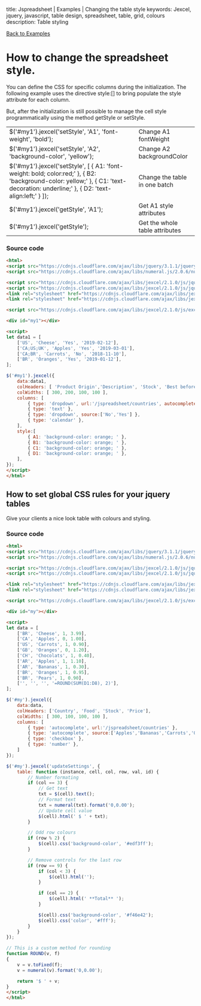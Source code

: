 title: Jspreadsheet | Examples | Changing the table style
keywords: Jexcel, jquery, javascript, table design, spreadsheet, table, grid, colours
description: Table styling

[Back to Examples](/v2/examples#more)

# How to change the spreadsheet style.

You can define the CSS for specific columns during the initialization. The following example uses the directive style:[] to bring populate the style attribute for each column.

But, after the initialization is still possible to manage the cell style programmatically using the method getStyle or setStyle.

|    |     |
| ---|---  |
| $('#my1').jexcel('setStyle', 'A1', 'font-weight', 'bold'); | Change A1 fontWeight  |
| $('#my1').jexcel('setStyle', 'A2', 'background-color', 'yellow'); | Change A2 backgroundColor  |
| $('#my1').jexcel('setStyle', [ { A1: 'font-weight: bold; color:red;' }, { B2: 'background-color: yellow;' }, { C1: 'text-decoration: underline;' }, { D2: 'text-align:left;' } ]); | Change the table in one batch  |
| $('#my1').jexcel('getStyle', 'A1');| Get A1 style attributes  |
| $('#my1').jexcel('getStyle');| Get the whole table attributes  |
  

### Source code

```html
<html>
<script src="https://cdnjs.cloudflare.com/ajax/libs/jquery/3.1.1/jquery.min.js"></script>
<script src="https://cdnjs.cloudflare.com/ajax/libs/numeral.js/2.0.6/numeral.min.js"></script>

<script src="https://cdnjs.cloudflare.com/ajax/libs/jexcel/2.1.0/js/jquery.jexcel.js"></script>
<script src="https://cdnjs.cloudflare.com/ajax/libs/jexcel/2.1.0/js/jquery.jdropdown.js"></script>
<link rel="stylesheet" href="https://cdnjs.cloudflare.com/ajax/libs/jexcel/2.1.0/css/jquery.jexcel.min.css" type="text/css" />
<link rel="stylesheet" href="https://cdnjs.cloudflare.com/ajax/libs/jexcel/2.1.0/css/jquery.jdropdown.min.css" type="text/css" />

<script src="https://cdnjs.cloudflare.com/ajax/libs/jexcel/2.1.0/js/excel-formula.min.js"></script>

<div id="my1"></div>

<script>
let data1 = [
    ['US', 'Cheese', 'Yes', '2019-02-12'],
    ['CA;US;UK', 'Apples', 'Yes', '2019-03-01'],
    ['CA;BR', 'Carrots', 'No', '2018-11-10'],
    ['BR', 'Oranges', 'Yes', '2019-01-12'],
];

$('#my1').jexcel({
    data:data1,
    colHeaders: [ 'Product Origin','Description', 'Stock', 'Best before' ],
    colWidths: [ 300, 200, 100, 100 ],
    columns: [
        { type: 'dropdown', url:'/jspreadsheet/countries', autocomplete:true, multiple:true }, // Remote source for your dropdown
        { type: 'text' },
        { type: 'dropdown', source:['No','Yes'] },
        { type: 'calendar' },
    ],
    style:[
        { A1: 'background-color: orange; ' },
        { B1: 'background-color: orange; ' },
        { C1: 'background-color: orange; ' },
        { D1: 'background-color: orange; ' },
    ],
});
</script>
</html>
```  
  

## How to set global CSS rules for your jquery tables

Give your clients a nice look table with colours and styling.

### Source code

```html
<html>
<script src="https://cdnjs.cloudflare.com/ajax/libs/jquery/3.1.1/jquery.min.js"></script>
<script src="https://cdnjs.cloudflare.com/ajax/libs/numeral.js/2.0.6/numeral.min.js"></script>

<script src="https://cdnjs.cloudflare.com/ajax/libs/jexcel/2.1.0/js/jquery.jexcel.js"></script>
<script src="https://cdnjs.cloudflare.com/ajax/libs/jexcel/2.1.0/js/jquery.jdropdown.js"></script>

<link rel="stylesheet" href="https://cdnjs.cloudflare.com/ajax/libs/jexcel/2.1.0/css/jquery.jexcel.min.css" type="text/css" />
<link rel="stylesheet" href="https://cdnjs.cloudflare.com/ajax/libs/jexcel/2.1.0/css/jquery.jdropdown.min.css" type="text/css" />

<script src="https://cdnjs.cloudflare.com/ajax/libs/jexcel/2.1.0/js/excel-formula.min.js"></script>

<div id="my"></div>

<script>
let data = [
    ['BR', 'Cheese', 1, 3.99],
    ['CA', 'Apples', 0, 1.00],
    ['US', 'Carrots', 1, 0.90],
    ['GB', 'Oranges', 0, 1.20],
    ['CH', 'Chocolats', 1, 0.40],
    ['AR', 'Apples', 1, 1.10],
    ['AR', 'Bananas', 1, 0.30],
    ['BR', 'Oranges', 1, 0.95],
    ['BR', 'Pears', 1, 0.90],
    ['', '', '', '=ROUND(SUM(D1:D8), 2)'],
];

$('#my').jexcel({
    data:data,
    colHeaders: ['Country', 'Food', 'Stock', 'Price'],
    colWidths: [ 300, 100, 100, 100 ],
    columns: [
        { type: 'autocomplete', url:'/jspreadsheet/countries' },
        { type: 'autocomplete', source:['Apples','Bananas','Carrots','Oranges','Cheese','Kiwi','Chocolats','Pears'] },
        { type: 'checkbox' },
        { type: 'number' },
    ]
});

$('#my').jexcel('updateSettings', {
    table: function (instance, cell, col, row, val, id) {
        // Number formating
        if (col == 3) {
            // Get text
            txt = $(cell).text();
            // Format text
            txt = numeral(txt).format('0,0.00');
            // Update cell value
            $(cell).html(' $ ' + txt);
        }

        // Odd row colours
        if (row % 2) {
            $(cell).css('background-color', '#edf3ff');
        }

        // Remove controls for the last row
        if (row == 9) {
            if (col < 3) {
                $(cell).html('');
            } 

            if (col == 2) {
                $(cell).html(' **Total** ');
            }

            $(cell).css('background-color', '#f46e42');
            $(cell).css('color', '#fff');
        }
    }
});

// This is a custom method for rounding
function ROUND(v, f)
{
    v = v.toFixed(f);
    v = numeral(v).format('0,0.00');

    return '$ ' + v;
}
</script>
</html>
```

